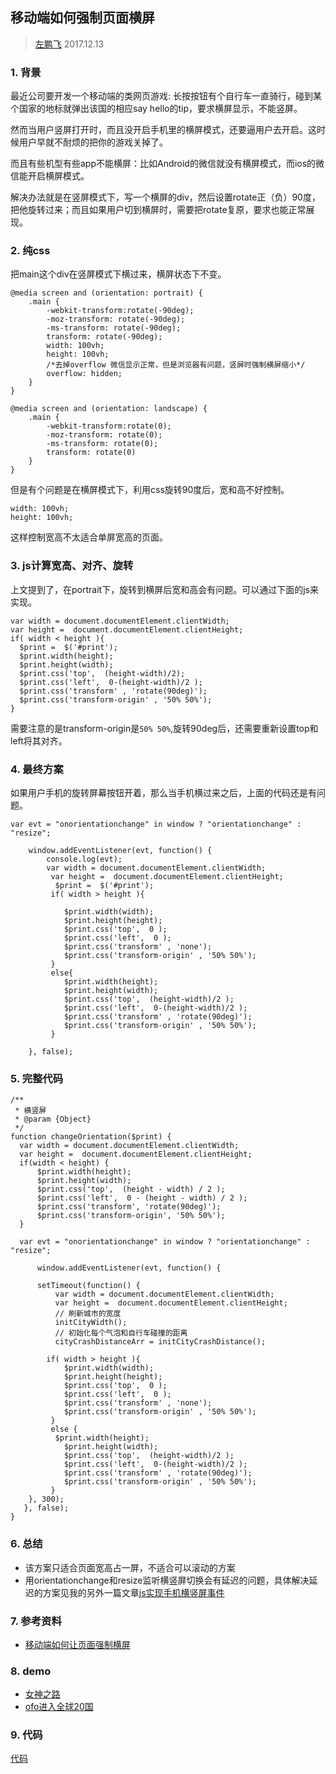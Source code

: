 ## 移动端如何强制页面横屏

> [左鹏飞](https://github.com/zuopf769)  2017.12.13


### 1. 背景

最近公司要开发一个移动端的类网页游戏: 长按按钮有个自行车一直骑行，碰到某个国家的地标就弹出该国的相应say hello的tip，要求横屏显示，不能竖屏。

然而当用户竖屏打开时，而且没开启手机里的横屏模式，还要逼用户去开启。这时候用户早就不耐烦的把你的游戏关掉了。

而且有些机型有些app不能横屏：比如Android的微信就没有横屏模式，而ios的微信能开启横屏模式。

解决办法就是在竖屏模式下，写一个横屏的div，然后设置rotate正（负）90度，把他旋转过来；而且如果用户切到横屏时，需要把rotate复原，要求也能正常展现。

### 2. 纯css

把main这个div在竖屏模式下横过来，横屏状态下不变。

```
@media screen and (orientation: portrait) {
    .main {
        -webkit-transform:rotate(-90deg);
        -moz-transform: rotate(-90deg);
        -ms-transform: rotate(-90deg);
        transform: rotate(-90deg);
        width: 100vh;
        height: 100vh;
        /*去掉overflow 微信显示正常，但是浏览器有问题，竖屏时强制横屏缩小*/
        overflow: hidden;
    }
}

@media screen and (orientation: landscape) {
    .main {
        -webkit-transform:rotate(0);
        -moz-transform: rotate(0);
        -ms-transform: rotate(0);
        transform: rotate(0)
    }
}
```

但是有个问题是在横屏模式下，利用css旋转90度后，宽和高不好控制。

```
width: 100vh;
height: 100vh;

```
这样控制宽高不太适合单屏宽高的页面。

### 3. js计算宽高、对齐、旋转

上文提到了，在portrait下，旋转到横屏后宽和高会有问题。可以通过下面的js来实现。

```
var width = document.documentElement.clientWidth;
var height =  document.documentElement.clientHeight;
if( width < height ){
  $print =  $('#print');
  $print.width(height);
  $print.height(width);
  $print.css('top',  (height-width)/2);
  $print.css('left',  0-(height-width)/2 );
  $print.css('transform' , 'rotate(90deg)');
  $print.css('transform-origin' , '50% 50%');
}

```
需要注意的是transform-origin是`50% 50%`,旋转90deg后，还需要重新设置top和left将其对齐。

### 4. 最终方案

如果用户手机的旋转屏幕按钮开着，那么当手机横过来之后，上面的代码还是有问题。

```
var evt = "onorientationchange" in window ? "orientationchange" : "resize";
      
    window.addEventListener(evt, function() {
        console.log(evt);
        var width = document.documentElement.clientWidth;
         var height =  document.documentElement.clientHeight;
          $print =  $('#print');
         if( width > height ){
           
            $print.width(width);
            $print.height(height);
            $print.css('top',  0 );
            $print.css('left',  0 );
            $print.css('transform' , 'none');
            $print.css('transform-origin' , '50% 50%');
         }
         else{
            $print.width(height);
            $print.height(width);
            $print.css('top',  (height-width)/2 );
            $print.css('left',  0-(height-width)/2 );
            $print.css('transform' , 'rotate(90deg)');
            $print.css('transform-origin' , '50% 50%');
         }
        
    }, false);

```

### 5. 完整代码
```
/**
 * 横竖屏
 * @param {Object}
 */
function changeOrientation($print) {  
  var width = document.documentElement.clientWidth;
  var height =  document.documentElement.clientHeight;
  if(width < height) {
	  $print.width(height);
	  $print.height(width);
	  $print.css('top',  (height - width) / 2 );
	  $print.css('left',  0 - (height - width) / 2 );
	  $print.css('transform', 'rotate(90deg)');
	  $print.css('transform-origin', '50% 50%');
  } 
 
  var evt = "onorientationchange" in window ? "orientationchange" : "resize";
      
      window.addEventListener(evt, function() {

	  setTimeout(function() {
	      var width = document.documentElement.clientWidth;
	      var height =  document.documentElement.clientHeight;
	      // 刷新城市的宽度
	      initCityWidth();
	      // 初始化每个气泡和自行车碰撞的距离
	      cityCrashDistanceArr = initCityCrashDistance();
	
		if( width > height ){
			$print.width(width);
			$print.height(height);
			$print.css('top',  0 );
			$print.css('left',  0 );
			$print.css('transform' , 'none');
			$print.css('transform-origin' , '50% 50%');
		 }
		 else {
		  $print.width(height);
			$print.height(width);
			$print.css('top',  (height-width)/2 );
			$print.css('left',  0-(height-width)/2 );
			$print.css('transform' , 'rotate(90deg)');
			$print.css('transform-origin' , '50% 50%');
		 }
	}, 300);	
   }, false);
}
```

### 6. 总结

+ 该方案只适合页面宽高占一屏，不适合可以滚动的方案
+ 用orientationchange和resize监听横竖屏切换会有延迟的问题，具体解决延迟的方案见我的另外一篇文章[js实现手机横竖屏事件](https://github.com/zuopf769/notebook/tree/master/fe/js%E5%AE%9E%E7%8E%B0%E6%89%8B%E6%9C%BA%E6%A8%AA%E7%AB%96%E5%B1%8F%E4%BA%8B%E4%BB%B6)

### 7. 参考资料

+ [移动端如何让页面强制横屏](http://www.jianshu.com/p/9c3264f4a405)


### 8. demo

+ [女神之路](http://www.chubao.cn/s/godness/index.html)
+ [ofo进入全球20国](https://common.ofo.so/campaign/20country/)

### 9. 代码

[代码](https://github.com/zuopf769/notebook/tree/master/fe/%E7%A7%BB%E5%8A%A8%E7%AB%AF%E5%A6%82%E4%BD%95%E5%BC%BA%E5%88%B6%E9%A1%B5%E9%9D%A2%E6%A8%AA%E5%B1%8F/code)


